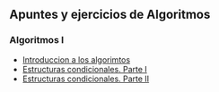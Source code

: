 ## Apuntes y ejercicios de Algoritmos

### Algoritmos I

- [Introduccion a los algorimtos](./algoritmos-1/basico/README.md)
- [Estructuras condicionales. Parte I](./algoritmos-1/condicionales/parte-1/)
- [Estructuras condicionales. Parte II](./algoritmos-1/condicionales/parte-2/)
